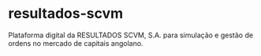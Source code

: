 # resultados-scvm
Plataforma digital da RESULTADOS SCVM, S.A. para simulação e gestão de ordens no mercado de capitais angolano.
